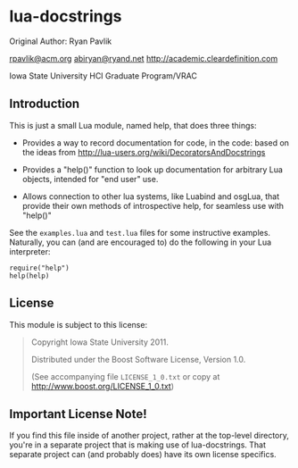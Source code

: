 lua-docstrings
==============
Original Author: Ryan Pavlik

<rpavlik@acm.org> <abiryan@ryand.net>
<http://academic.cleardefinition.com>

Iowa State University HCI Graduate Program/VRAC

Introduction
------------

This is just a small Lua module, named help, that does three things:

- Provides a way to record documentation for code, in the code: based on
the ideas from <http://lua-users.org/wiki/DecoratorsAndDocstrings>

- Provides a "help()" function to look up documentation for arbitrary
Lua objects, intended for "end user" use.

- Allows connection to other lua systems, like Luabind and osgLua,
that provide their own methods of introspective help, for seamless
use with "help()"

See the `examples.lua` and `test.lua` files for some instructive examples.
Naturally, you can (and are encouraged to) do the following in your Lua interpreter:

    require("help")
    help(help)

License
-------

This module is subject to this license:

> Copyright Iowa State University 2011.
>
> Distributed under the Boost Software License, Version 1.0.
>
> (See accompanying file `LICENSE_1_0.txt` or copy at
> <http://www.boost.org/LICENSE_1_0.txt>)


Important License Note!
-----------------------

If you find this file inside of another project, rather at the top-level
directory, you're in a separate project that is making use of lua-docstrings.
That separate project can (and probably does) have its own license specifics.